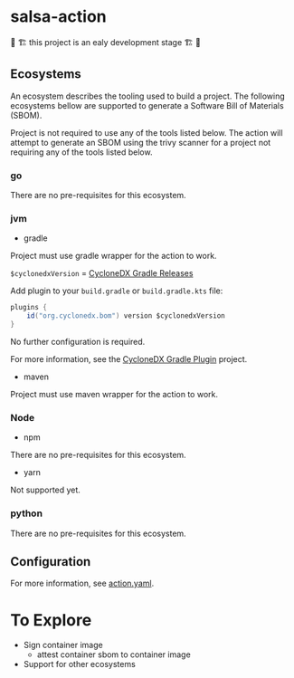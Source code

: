 # salsa-action

🚧 🏗️ this project is an ealy development stage 🏗️ 🚧

## Ecosystems

An ecosystem describes the tooling used to build a project. The following ecosystems bellow are supported to generate a
Software Bill of Materials (SBOM).

Project is not required to use any of the tools listed below.
The action will attempt to generate an SBOM using the trivy scanner for a project not requiring any of the tools listed
below.

### go

There are no pre-requisites for this ecosystem.

### jvm

* gradle

Project must use gradle wrapper for the action to work.

`$cyclonedxVersion` = [CycloneDX Gradle Releases](https://github.com/CycloneDX/cyclonedx-gradle-plugin/releases/)

Add plugin to your `build.gradle` or `build.gradle.kts` file:

```groovy
plugins {
    id("org.cyclonedx.bom") version $cyclonedxVersion
}
```

No further configuration is required.

For more information, see the [CycloneDX Gradle Plugin](https://github.com/CycloneDX/cyclonedx-gradle-plugin) project.

* maven

Project must use maven wrapper for the action to work.

### Node

* npm

There are no pre-requisites for this ecosystem.

* yarn

Not supported yet.

### python

There are no pre-requisites for this ecosystem.

## Configuration

For more information, see [action.yaml](action.yaml).

# To Explore

* Sign container image
    * attest container sbom to container image
* Support for other ecosystems